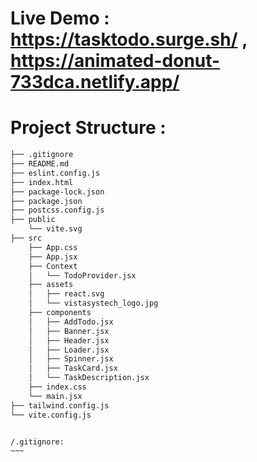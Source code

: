# Live Demo : https://tasktodo.surge.sh/ , https://animated-donut-733dca.netlify.app/ 
# Project Structure :
```bash
├── .gitignore
├── README.md
├── eslint.config.js
├── index.html
├── package-lock.json
├── package.json
├── postcss.config.js
├── public
    └── vite.svg
├── src
    ├── App.css
    ├── App.jsx
    ├── Context
    │   └── TodoProvider.jsx
    ├── assets
    │   ├── react.svg
    │   └── vistasystech_logo.jpg
    ├── components
    │   ├── AddTodo.jsx
    │   ├── Banner.jsx
    │   ├── Header.jsx
    │   ├── Loader.jsx
    │   ├── Spinner.jsx
    │   ├── TaskCard.jsx
    │   └── TaskDescription.jsx
    ├── index.css
    └── main.jsx
├── tailwind.config.js
└── vite.config.js


/.gitignore:
~~~
